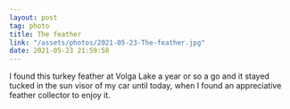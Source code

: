 ```yaml
---
layout: post
tag: photo
title: The feather
link: "/assets/photos/2021-05-23-The-feather.jpg"
date: 2021-05-23 21:59:58
---
```

I found this turkey feather at Volga Lake a year or so a go and it stayed tucked in the sun visor of my car until today, when I found an appreciative feather collector to enjoy it. 